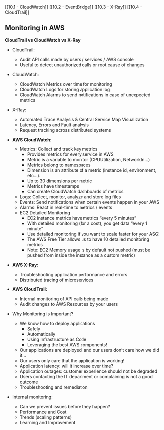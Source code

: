 [[10.1 - CloudWatch]]
[[10.2 - EventBridge]]
[[10.3 - X-Ray]]
[[10.4 - CloudTrail]]

## Monitoring in AWS

**CloudTrail vs CloudWatch vs X-Ray**
- CloudTrail:
	- Audit API calls made by users / services / AWS console
	- Useful to detect unauthorized calls or root cause of changes
- CloudWatch:
	- CloudWatch Metrics over time for monitoring
	- CloudWatch Logs for storing application log
	- CloudWatch Alarms to send notifications in case of unexpected metrics
- X-Ray:
	- Automated Trace Analysis & Central Service Map Visualization
	- Latency, Errors and Fault analysis
	- Request tracking across distributed systems

- **AWS CloudWatch:**
	- Metrics: Collect and track key metrics
		- Provides metrics for every service in AWS
		- Metric is a variable to monitor (CPUUtilization, NetworkIn…)
		- Metrics belong to namespaces
		- Dimension is an attribute of a metric (instance id, environment, etc…).
		- Up to 30 dimensions per metric
		- Metrics have timestamps
		- Can create CloudWatch dashboards of metrics
	- Logs: Collect, monitor, analyze and store log files
	- Events: Send notifications when certain events happen in your AWS
	- Alarms: React in real-time to metrics / events
	- EC2 Detailed Monitoring
		- EC2 instance metrics have metrics “every 5 minutes”
		- With detailed monitoring (for a cost), you get data “every 1 minute”
		- Use detailed monitoring if you want to scale faster for your ASG!
		- The AWS Free Tier allows us to have 10 detailed monitoring metrics
		- Note: EC2 Memory usage is by default not pushed (must be pushed from inside the instance as a custom metric)
- **AWS X-Ray:**
	- Troubleshooting application performance and errors
	- Distributed tracing of microservices
- **AWS CloudTrail:**
	- Internal monitoring of API calls being made
	- Audit changes to AWS Resources by your users


- Why Monitoring is Important?
	- We know how to deploy applications
		- Safely
		- Automatically
		- Using Infrastructure as Code
		- Leveraging the best AWS components!
	- Our applications are deployed, and our users don’t care how we did it…
	- Our users only care that the application is working!
	- Application latency: will it increase over time?
	- Application outages: customer experience should not be degraded
	- Users contacting the IT department or complaining is not a good outcome
	- Troubleshooting and remediation

- Internal monitoring:
	- Can we prevent issues before they happen?
	- Performance and Cost
	- Trends (scaling patterns)
	- Learning and Improvement